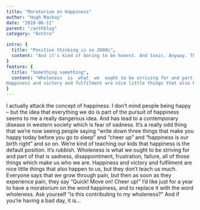 ```yaml
---
title: "Moratorium on Happiness"
author: "Hugh Mackay"
date: "2018-06-11"
parent: "/anthblog"
category: "Anthro"

intro: {
  title: "Positive thinking is so 2000s",
  content: "And it's kind of boring to be honest. And toxic. Anyway. This is an antique lightbulb quote for me, coming from a younger rebecca who had spent many years cultivating (indoctrinating?) a relentlessly positive disposition"
}
feature: {
  title: "Something something",
  content: "Wholeness  is  what  we  ought to be striving for and part of that is sadness, disappointment, frustration, failure, all of those things which make  us  who  we  are.
Happiness and victory and fulfilment are nice little things that also happen to us,  but  they  don’t  teach  us  much."
}
---
```

I  actually attack the  concept of happiness.
I  don’t  mind  people  being  happy – but  the  idea  that  everything  we  do  is part  of  the  pursuit  of  happiness  seems  to  me  a  really dangerous idea. And has lead to a contemporary disease in western society which is fear of sadness.
It’s a really odd thing that we’re now seeing people saying “write down three things that make you happy today before you go to sleep” and  “cheer up” and  “happiness is our birth right”  and so on.
We’re kind of teaching our kids that happiness is the default position. It’s rubbish.
Wholeness  is  what  we  ought to be striving for and part of that is sadness, disappointment, frustration, failure, all of those things which make  us  who  we  are.
Happiness and victory and fulfilment are nice little things that also happen to us,  but  they  don’t  teach  us  much.
Everyone  says  that  we  grow  through  pain,  but  then  as  soon as  they  experience  pain,  they  say “Quick! Move on! Cheer up!”
I’d  like  just  for  a  year  to  have  a  moratorium  on  the  word  happiness,  and  to  replace  it  with  the word wholeness. Ask yourself “is this contributing to my wholeness?” And if you’re having a bad day, it is…